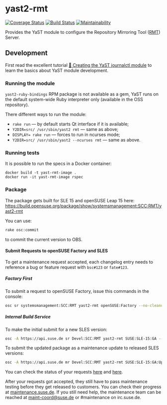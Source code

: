# yast2-rmt

[![Coverage Status](https://coveralls.io/repos/github/SUSE/yast2-rmt/badge.svg?branch=master)](https://coveralls.io/github/SUSE/yast2-rmt?branch=master)
[![Build Status](https://travis-ci.org/SUSE/yast2-rmt.svg?branch=master)](https://travis-ci.org/SUSE/yast2-rmt)
[![Maintainability](https://api.codeclimate.com/v1/badges/672b5ba57176d8b4be53/maintainability)](https://codeclimate.com/github/SUSE/yast2-rmt/maintainability)

Provides the YaST module to configure the Repository Mirroring Tool ([RMT](https://github.com/SUSE/rmt)) Server.

## Development

First read the excellent tutorial [:green_book: Creating the YaST journalctl module](http://yast.opensuse.org/yast-journalctl-tutorial/) to learn the basics about YaST module development.

### Running the module

`yast2-ruby-bindings` RPM package is not available as a gem, YaST runs on the default system-wide Ruby interpreter only (available in the OSS repository).

There different ways to run the module:

* `rake run` — by default starts Qt interface if it is available;
* `Y2DIR=src/ /usr/sbin/yast2 rmt` — same as above;
* `DISPLAY= rake run` — forces to run in ncurses mode;
* `Y2DIR=src/ /usr/sbin/yast2 --ncurses rmt` — same as above.

### Running tests

It is possible to run the specs in a Docker container:

```
docker build -t yast-rmt-image .
docker run -it yast-rmt-image rspec
```

### Package

The package gets built for SLE 15 and openSUSE Leap 15 here:
https://build.opensuse.org/package/show/systemsmanagement:SCC:RMT/yast2-rmt

You can use:

```bash
rake osc:commit
```

to commit the current version to OBS.


#### Submit Requests to openSUSE Factory and SLES

To get a maintenance request accepted, each changelog entry needs to reference a bug or feature
request with `bsc#123` or `fate#123`.

##### Factory First

To submit a request to openSUSE Factory, issue this commands in the console:

```bash
osc sr systemsmanagement:SCC:RMT yast2-rmt openSUSE:Factory --no-cleanup
```


##### Internal Build Service

To make the initial submit for a new SLES version:

```bash
osc -A https://api.suse.de sr Devel:SCC:RMT yast2-rmt SUSE:SLE-15:GA --no-cleanup
```

To submit the updated package as a maintenance update to released SLES versions:

```bash
osc -A https://api.suse.de mr Devel:SCC:RMT yast2-rmt SUSE:SLE-15:GA:Update --no-cleanup
```

You can check the status of your requests [here](https://build.opensuse.org/package/requests/systemsmanagement:SCC:RMT/yast2-rmt) and [here](https://build.suse.de/package/requests/Devel:SCC:RMT/yast2-rmt).

After your requests got accepted, they still have to pass maintenance testing before they get released to customers. You can check their progress at [maintenance.suse.de](https://maintenance.suse.de/search/?q=yast2-rmt). If you still need help, the maintenance team can be reached at [maint-coord@suse.de](maint-coord@suse.de) or #maintenance on irc.suse.de.
